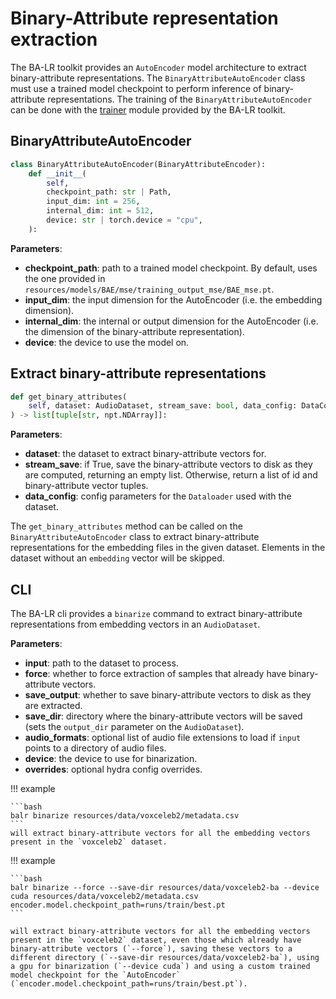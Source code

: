 # Binary-Attribute representation extraction

The BA-LR toolkit provides an `AutoEncoder` model architecture to extract binary-attribute representations. The `BinaryAttributeAutoEncoder` class must use a trained model checkpoint to perform inference of binary-attribute representations. The training of the `BinaryAttributeAutoEncoder` can be done with the [trainer](./trainer.md) module provided by the BA-LR toolkit.

## BinaryAttributeAutoEncoder

```python
class BinaryAttributeAutoEncoder(BinaryAttributeEncoder):
    def __init__(
        self,
        checkpoint_path: str | Path,
        input_dim: int = 256,
        internal_dim: int = 512,
        device: str | torch.device = "cpu",
    ):
```

**Parameters**:

* **checkpoint_path**: path to a trained model checkpoint. By default, uses the one provided in `resources/models/BAE/mse/training_output_mse/BAE_mse.pt`.
* **input_dim**: the input dimension for the AutoEncoder (i.e. the embedding dimension).
* **internal_dim**: the internal or output dimension for the AutoEncoder (i.e. the dimension of the binary-attribute representation).
* **device**: the device to use the model on.

## Extract binary-attribute representations

```python
def get_binary_attributes(
    self, dataset: AudioDataset, stream_save: bool, data_config: DataConfig
) -> list[tuple[str, npt.NDArray]]:
```

**Parameters**:

* **dataset**: the dataset to extract binary-attribute vectors for.
* **stream_save**: if True, save the binary-attribute vectors to disk as they are computed, returning an empty list. Otherwise, return a list of id and binary-attribute vector  tuples.
* **data_config**: config parameters for the `Dataloader` used with the dataset.

The `get_binary_attributes` method can be called on the `BinaryAttributeAutoEncoder` class to extract binary-attribute representations for the embedding files in the given dataset. Elements in the dataset without an `embedding` vector will be skipped.

## CLI

The BA-LR cli provides a `binarize` command to extract binary-attribute representations from embedding vectors in an `AudioDataset`.

**Parameters**:

* **input**: path to the dataset to process.
* **force**: whether to force extraction of samples that already have binary-attribute vectors.
* **save_output**: whether to save binary-attribute vectors to disk as they are extracted.
* **save_dir**: directory where the binary-attribute vectors will be saved (sets the `output_dir` parameter on the `AudioDataset`).
* **audio_formats**: optional list of audio file extensions to load if `input` points to a directory of audio files.
* **device**: the device to use for binarization.
* **overrides**: optional hydra config overrides.

!!! example

    ```bash
    balr binarize resources/data/voxceleb2/metadata.csv
    ```
    will extract binary-attribute vectors for all the embedding vectors present in the `voxceleb2` dataset.

!!! example

    ```bash
    balr binarize --force --save-dir resources/data/voxceleb2-ba --device cuda resources/data/voxceleb2/metadata.csv encoder.model.checkpoint_path=runs/train/best.pt
    ```

    will extract binary-attribute vectors for all the embedding vectors present in the `voxceleb2` dataset, even those which already have binary-attribute vectors (`--force`), saving these vectors to a different directory (`--save-dir resources/data/voxceleb2-ba`), using a gpu for binarization (`--device cuda`) and using a custom trained model checkpoint for the `AutoEncoder` (`encoder.model.checkpoint_path=runs/train/best.pt`).
